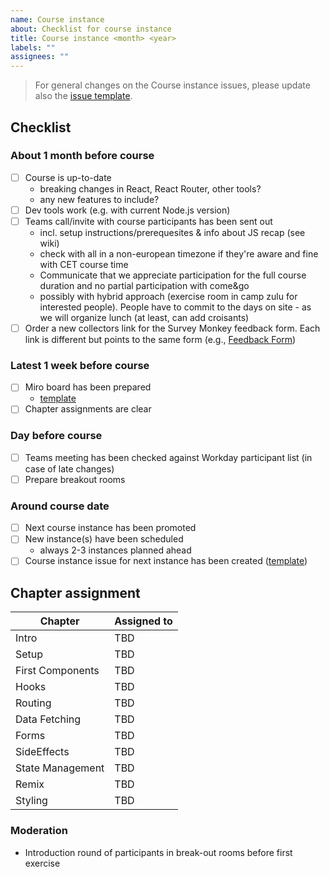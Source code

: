 ```yaml
---
name: Course instance
about: Checklist for course instance
title: Course instance <month> <year>
labels: ""
assignees: ""
---
```


> For general changes on the Course instance issues, please update also the [issue template](https://github.com/webplatformz/react-training-slides-v2/blob/master/.github/ISSUE_TEMPLATE/course-instance.md).

## Checklist

### About 1 month before course

- [ ] Course is up-to-date
  - breaking changes in React, React Router, other tools?
  - any new features to include?
- [ ] Dev tools work (e.g. with current Node.js version)
- [ ] Teams call/invite with course participants has been sent out
  - incl. setup instructions/prerequesites & info about JS recap (see wiki)
  - check with all in a non-european timezone if they're aware and fine with CET course time
  - Communicate that we appreciate participation for the full course duration and no partial participation with come&go
  - possibly with hybrid approach (exercise room in camp zulu for interested people). People have to commit to the days on site - as we will organize lunch (at least, can add croisants)
- [ ] Order a new collectors link for the Survey Monkey feedback form. Each link is different but points to the same form (e.g., [Feedback Form](https://de.surveymonkey.com/r/PTSDCGT))

### Latest 1 week before course


- [ ] Miro board has been prepared
  - [template](https://miro.com/app/dashboard/?tpTemplate=uXjVPb8UJMw%3D&isCustom=true&share_link_id=176973458557)
- [ ] Chapter assignments are clear

### Day before course

- [ ] Teams meeting has been checked against Workday participant list (in case of late changes)
- [ ] Prepare breakout rooms

### Around course date

- [ ] Next course instance has been promoted
- [ ] New instance(s) have been scheduled
  - always 2-3 instances planned ahead
- [ ] Course instance issue for next instance has been created ([template](https://github.com/webplatformz/react-training-slides-v2/issues/new?assignees=&labels=&template=course-instance.md&title=Course+instance+%3Cmonth%3E+%3Cyear%3E))

## Chapter assignment

| Chapter          | Assigned to |
| ---------------- | ----------- |
| Intro            | TBD         |
| Setup            | TBD         |
| First Components | TBD         |
| Hooks            | TBD         |
| Routing          | TBD         |
| Data Fetching    | TBD         |
| Forms            | TBD         |
| SideEffects      | TBD         |
| State Management | TBD         |
| Remix            | TBD         |
| Styling          | TBD         |

### Moderation

- Introduction round of participants in break-out rooms before first exercise
